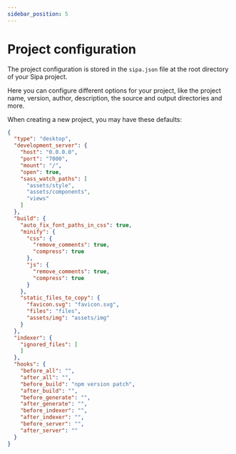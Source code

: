 ```yaml
---
sidebar_position: 5
---
```


# Project configuration

The project configuration is stored in the `sipa.json` file at the root directory of your Sipa project.

Here you can configure different options for your project, like the project name, version, author, description, the source and output directories and more.

When creating a new project, you may have these defaults:

```json title="sipa.json"
{
  "type": "desktop",
  "development_server": {
    "host": "0.0.0.0",
    "port": "7000",
    "mount": "/",
    "open": true,
    "sass_watch_paths": [
      "assets/style",
      "assets/components",
      "views"
    ]
  },
  "build": {
    "auto_fix_font_paths_in_css": true,
    "minify": {
      "css": {
        "remove_comments": true,
        "compress": true
      },
      "js": {
        "remove_comments": true,
        "compress": true
      }
    },
    "static_files_to_copy": {
      "favicon.svg": "favicon.svg",
      "files": "files",
      "assets/img": "assets/img"
    }
  },
  "indexer": {
    "ignored_files": [
    ]
  },
  "hooks": {
    "before_all": "",
    "after_all": "",
    "before_build": "npm version patch",
    "after_build": "",
    "before_generate": "",
    "after_generate": "",
    "before_indexer": "",
    "after_indexer": "",
    "before_server": "",
    "after_server": ""
  }
}
```


